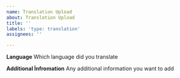 ```yaml
---
name: Translation Upload
about: Translation Upload
title: ''
labels: 'type: translation'
assignees: ''

---
```


**Language**
Which language did you translate

**Additional İnfromation**
Any additional information you want to add
